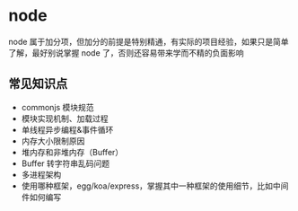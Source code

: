 # node

node 属于加分项，但加分的前提是特别精通，有实际的项目经验，如果只是简单了解，最好别说掌握 node 了，否则还容易带来学而不精的负面影响

## 常见知识点

- commonjs 模块规范
- 模块实现机制、加载过程
- 单线程异步编程&事件循环
- 内存大小限制原因
- 堆内存和非堆内存（Buffer）
- Buffer 转字符串乱码问题
- 多进程架构
- 使用哪种框架，egg/koa/express，掌握其中一种框架的使用细节，比如中间件如何编写
